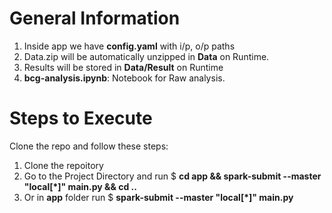 # General Information
1) Inside app we have **config.yaml** with i/p, o/p paths
2) Data.zip will be automatically unzipped in **Data** on Runtime.
3) Results will be stored in **Data/Result** on Runtime
4) **bcg-analysis.ipynb**: Notebook for Raw analysis.

# Steps to Execute
Clone the repo and follow these steps:
1. Clone the repoitory
2. Go to the Project Directory and run $ **cd app && spark-submit --master "local[*]" main.py && cd ..**
3. Or in **app** folder run $ **spark-submit --master "local[*]" main.py**
